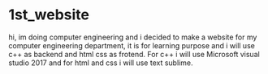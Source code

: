# 1st_website
hi, im doing computer engineering and i decided to make a website for my computer engineering department, it is for learning purpose and i will use c++ as backend and html css as frotend.
For c++ i will use Microsoft visual studio 2017 and for html and css i will use text sublime.
